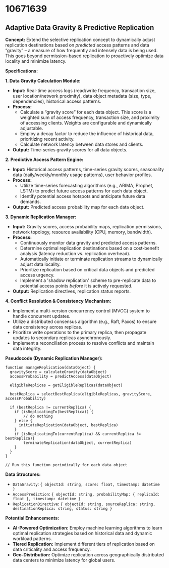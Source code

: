 # 10671639

## Adaptive Data Gravity & Predictive Replication

**Concept:** Extend the selective replication concept to dynamically adjust replication destinations based on *predicted* access patterns and data “gravity” – a measure of how frequently and intensely data is being used. This goes beyond permission-based replication to proactively optimize data locality and minimize latency.

**Specifications:**

**1. Data Gravity Calculation Module:**

*   **Input:**  Real-time access logs (read/write frequency, transaction size, user location/network proximity), data object metadata (size, type, dependencies), historical access patterns.
*   **Process:**
    *   Calculate a “gravity score” for each data object. This score is a weighted sum of access frequency, transaction size, and proximity of accessing clients.  Weights are configurable and dynamically adjustable.
    *   Employ a decay factor to reduce the influence of historical data, prioritizing recent activity.
    *   Calculate network latency between data stores and clients.
*   **Output:**  Time-series gravity scores for all data objects.

**2. Predictive Access Pattern Engine:**

*   **Input:** Historical access patterns, time-series gravity scores, seasonality data (daily/weekly/monthly usage patterns), user behavior profiles.
*   **Process:**
    *   Utilize time-series forecasting algorithms (e.g., ARIMA, Prophet, LSTM) to predict future access patterns for each data object.
    *   Identify potential access hotspots and anticipate future data demands.
*   **Output:**  Predicted access probability map for each data object.

**3. Dynamic Replication Manager:**

*   **Input:** Gravity scores, access probability maps, replication permissions, network topology, resource availability (CPU, memory, bandwidth).
*   **Process:**
    *   Continuously monitor data gravity and predicted access patterns.
    *   Determine optimal replication destinations based on a cost-benefit analysis (latency reduction vs. replication overhead).
    *   Automatically initiate or terminate replication streams to dynamically adjust data locality.
    *   Prioritize replication based on critical data objects and predicted access urgency.
    *   Implement a 'shadow replication' scheme to pre-replicate data to potential access points *before* it is actively requested.
*   **Output:** Replication directives, replication status reports.

**4. Conflict Resolution & Consistency Mechanism:**

*   Implement a multi-version concurrency control (MVCC) system to handle concurrent updates.
*   Utilize a distributed consensus algorithm (e.g., Raft, Paxos) to ensure data consistency across replicas.
*   Prioritize write operations to the primary replica, then propagate updates to secondary replicas asynchronously.
*   Implement a reconciliation process to resolve conflicts and maintain data integrity.

**Pseudocode (Dynamic Replication Manager):**

```
function manageReplication(dataObject) {
  gravityScore = calculateGravity(dataObject)
  accessProbability = predictAccess(dataObject)

  eligibleReplicas = getEligibleReplicas(dataObject)

  bestReplica = selectBestReplica(eligibleReplicas, gravityScore, accessProbability)

  if (bestReplica != currentReplica) {
    if (isReplicatingTo(bestReplica)) {
        // do nothing
    } else {
      initiateReplication(dataObject, bestReplica)
    }
    if (isReplicatingTo(currentReplica) && currentReplica != bestReplica){
        terminateReplication(dataObject, currentReplica)
    }
  }
}

// Run this function periodically for each data object
```

**Data Structures:**

*   `DataGravity`:  `{ objectId: string, score: float, timestamp: datetime }`
*   `AccessPrediction`: `{ objectId: string, probabilityMap: { replicaId: float }, timestamp: datetime }`
*   `ReplicationDirective`: `{ objectId: string, sourceReplica: string, destinationReplica: string, status: string }`

**Potential Enhancements:**

*   **AI-Powered Optimization:**  Employ machine learning algorithms to learn optimal replication strategies based on historical data and dynamic workload patterns.
*   **Tiered Replication:** Implement different tiers of replication based on data criticality and access frequency.
*   **Geo-Distribution:**  Optimize replication across geographically distributed data centers to minimize latency for global users.
